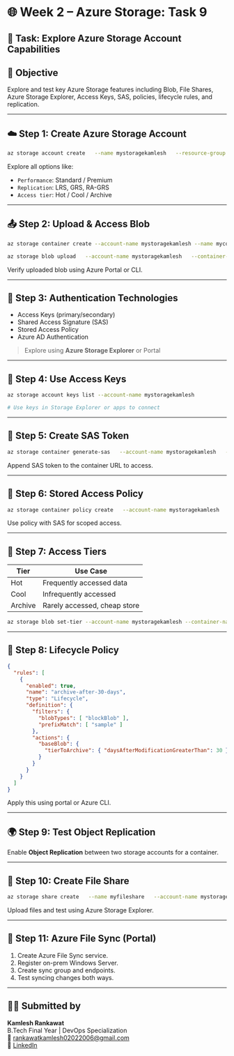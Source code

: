 # 🌐 Week 2 – Azure Storage: Task 9

## 📌 Task: Explore Azure Storage Account Capabilities

## 🎯 Objective
Explore and test key Azure Storage features including Blob, File Shares, Azure Storage Explorer, Access Keys, SAS, policies, lifecycle rules, and replication.

---

## ☁️ Step 1: Create Azure Storage Account

```bash
az storage account create   --name mystoragekamlesh   --resource-group MyResourceGroup   --location eastus   --sku Standard_LRS
```

Explore all options like:
- `Performance`: Standard / Premium
- `Replication`: LRS, GRS, RA-GRS
- `Access tier`: Hot / Cool / Archive

---

## 📤 Step 2: Upload & Access Blob

```bash
az storage container create --account-name mystoragekamlesh --name mycontainer --public-access blob

az storage blob upload   --account-name mystoragekamlesh   --container-name mycontainer   --name sample.txt   --file ./sample.txt
```

Verify uploaded blob using Azure Portal or CLI.

---

## 🔐 Step 3: Authentication Technologies

- Access Keys (primary/secondary)
- Shared Access Signature (SAS)
- Stored Access Policy
- Azure AD Authentication

> Explore using **Azure Storage Explorer** or Portal

---

## 🔑 Step 4: Use Access Keys

```bash
az storage account keys list --account-name mystoragekamlesh

# Use keys in Storage Explorer or apps to connect
```

---

## 🔗 Step 5: Create SAS Token

```bash
az storage container generate-sas   --account-name mystoragekamlesh   --name mycontainer   --permissions rwdl   --expiry 2025-12-31T23:59Z   --output tsv
```

Append SAS token to the container URL to access.

---

## 🔐 Step 6: Stored Access Policy

```bash
az storage container policy create   --account-name mystoragekamlesh   --container-name mycontainer   --name mypolicy   --permissions rw   --expiry 2025-12-31T23:59Z
```

Use policy with SAS for scoped access.

---

## 🧊 Step 7: Access Tiers

| Tier     | Use Case                     |
|----------|------------------------------|
| Hot      | Frequently accessed data     |
| Cool     | Infrequently accessed        |
| Archive  | Rarely accessed, cheap store |

```bash
az storage blob set-tier --account-name mystoragekamlesh --container-name mycontainer --name sample.txt --tier Cool
```

---

## 🔄 Step 8: Lifecycle Policy

```json
{
  "rules": [
    {
      "enabled": true,
      "name": "archive-after-30-days",
      "type": "Lifecycle",
      "definition": {
        "filters": {
          "blobTypes": [ "blockBlob" ],
          "prefixMatch": [ "sample" ]
        },
        "actions": {
          "baseBlob": {
            "tierToArchive": { "daysAfterModificationGreaterThan": 30 }
          }
        }
      }
    }
  ]
}
```

Apply this using portal or Azure CLI.

---

## 🌍 Step 9: Test Object Replication

Enable **Object Replication** between two storage accounts for a container.

---

## 📁 Step 10: Create File Share

```bash
az storage share create   --name myfileshare   --account-name mystoragekamlesh
```

Upload files and test using Azure Storage Explorer.

---

## 🔁 Step 11: Azure File Sync (Portal)

1. Create Azure File Sync service.
2. Register on-prem Windows Server.
3. Create sync group and endpoints.
4. Test syncing changes both ways.

---

## 👨‍💻 Submitted by

**Kamlesh Rankawat**  
B.Tech Final Year | DevOps Specialization  
📧 rankawatkamlesh02022006@gmail.com  
🔗 [LinkedIn](https://www.linkedin.com/in/kamlesh-rankawat-73b698361)
